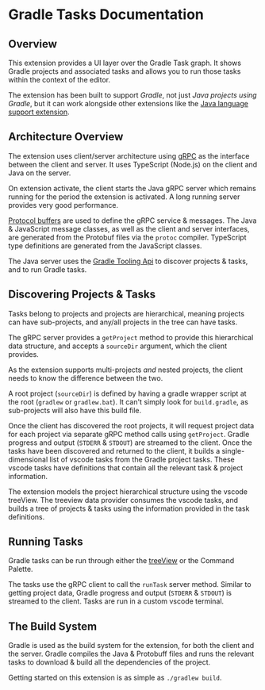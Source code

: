 # Gradle Tasks Documentation

## Overview

This extension provides a UI layer over the Gradle Task graph. It shows Gradle projects and associated tasks and allows you to run those tasks within the context of the editor.

The extension has been built to support *Gradle*, not just *Java projects using Gradle*, but it can work alongside other extensions like the [Java language support extension](https://github.com/redhat-developer/vscode-java).

## Architecture Overview

The extension uses client/server architecture using [gRPC](https://grpc.io/) as the interface between the client and server. It uses TypeScript (Node.js) on the client and Java on the server.

On extension activate, the client starts the Java gRPC server which remains running for the period the extension is activated. A long running server provides very good performance.

[Protocol buffers](https://developers.google.com/protocol-buffers) are used to define the gRPC service & messages. The Java & JavaScript message classes, as well as the client and server interfaces, are generated from the Protobuf files via the `protoc` compiler. TypeScript type definitions are generated from the JavaScript classes.

The Java server uses the [Gradle Tooling Api](https://docs.gradle.org/current/userguide/third_party_integration.html#embedding) to discover projects & tasks, and to run Gradle tasks.

## Discovering Projects & Tasks

Tasks belong to projects and projects are hierarchical, meaning projects can have sub-projects, and any/all projects in the tree can have tasks.

The gRPC server provides a `getProject` method to provide this hierarchical data structure, and accepts a `sourceDir` argument, which the client provides.

As the extension supports multi-projects _and_ nested projects, the client needs to know the difference between the two.

A root project (`sourceDir`) is defined by having a gradle wrapper script at the root (`gradlew` or `gradlew.bat`). It can't simply look for `build.gradle`, as sub-projects will also have this build file.

Once the client has discovered the root projects, it will request project data for each project via separate gRPC method calls using `getProject`. Gradle progress and output (`STDERR` & `STDOUT`) are streamed to the client. Once the tasks have been discovered and returned to the client, it builds a single-dimensional list of vscode tasks from the Gradle project tasks. These vscode tasks have definitions that contain all the relevant task & project information.

The extension models the project hierarchical structure using the vscode treeView. The treeview data provider consumes the vscode tasks, and builds a tree of projects & tasks using the information provided in the task definitions.

## Running Tasks

Gradle tasks can be run through either the [treeView](https://code.visualstudio.com/api/extension-guides/tree-view) or the Command Palette.

The tasks use the gRPC client to call the `runTask` server method. Similar to getting project data, Gradle progress and output (`STDERR` & `STDOUT`) is streamed to the client. Tasks are run in a custom vscode terminal.

## The Build System

Gradle is used as the build system for the extension, for both the client and the server. Gradle compiles the Java & Protobuff files and runs the relevant tasks to download & build all the dependencies of the project.

Getting started on this extension is as simple as `./gradlew build`.

